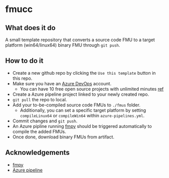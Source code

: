 

# fmucc

## What does it do
A small template repository that converts a source code FMU to a target platform (win64/linux64) binary FMU through `git push`. 

## How to do it
- Create a new github repo by clicking the `Use this template` button in this repo.
- Make sure you have an [Azure DevOps](https://azure.microsoft.com/en-us/services/devops/) account.
    - You can have 10 free open source projects with unlimited minutes [ref](https://azure.microsoft.com/en-us/services/devops/pipelines/)
- Create a Azure pipeline project linked to your newly created repo.
- `git pull` the repo to local.
- Add your to-be-compiled source code FMUs to `./fmus` folder.
    - Additionally, you can set a specific target platform by setting `compileLinux64` or `compileWin64` within `azure-pipelines.yml`.
- Commit changes and `git push`.
- An Azure pipline running [fmpy](https://github.com/CATIA-Systems/FMPy) should be triggered automatically to compile the added FMUs.
- Once done, download binary FMUs from artifact.

## Acknowledgements
- [fmpy](https://github.com/CATIA-Systems/FMPy)
- [Azure pipeline](https://azure.microsoft.com/en-us/services/devops/pipelines/)



